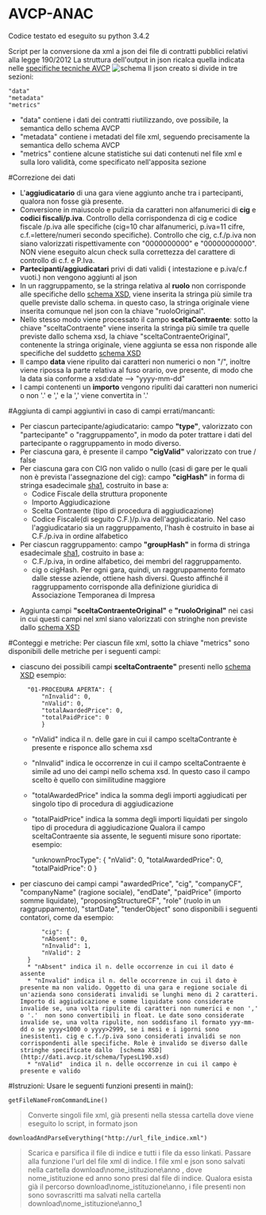 # AVCP-ANAC
Codice testato ed eseguito su python 3.4.2

Script per la conversione da xml a json dei file di contratti pubblici relativi alla legge 190/2012
La struttura dell'output in  json ricalca quella indicata  nelle [specifiche tecniche AVCP](http://www.anticorruzione.it/portal/rest/jcr/repository/collaboration/Digital%20Assets/pdf/AllCom27.05.13SpecificeTecnichev1.0.pdf )
![schema](https://cloud.githubusercontent.com/assets/11498717/7343336/afb74876-ecc0-11e4-8ca5-9fedcda4c178.png)
Il json creato si divide in tre sezioni:

	"data" 
	"metadata"
	"metrics"
* "data" contiene i dati dei contratti riutilizzando, ove possibile, la semantica dello schema AVCP
* "metadata" contiene i metadati del file xml, seguendo precisamente la semantica dello schema AVCP
* "metrics" contiene alcune statistiche sui dati contenuti nel file xml e sulla loro validità, come specificato nell'apposita sezione

#Correzione dei dati
* L'**aggiudicatario** di una gara viene aggiunto anche tra i partecipanti, qualora non fosse già presente. 
* Conversione in maiuscolo e pulizia da caratteri non alfanumerici di **cig** e **codici fiscali/p.iva**. Controllo della corrispondenza di cig e codice fiscale /p.iva alle specifiche (cig=10 char alfanumerici, p.iva=11 cifre, c.f.=lettere/numeri secondo specifiche). Controllo che cig, c.f./p.iva non siano valorizzati rispettivamente con "0000000000" e "00000000000". NON viene eseguito alcun check sulla correttezza del carattere di controllo di c.f. e P.Iva. 
* **Partecipanti/aggiudicatari** privi di dati validi ( intestazione e p.iva/c.f vuoti.) non vengono aggiunti al json 
* In un raggruppamento, se la stringa relativa al **ruolo** non corrisponde alle specifiche dello [schema XSD](http://dati.avcp.it/schema/TypesL190.xsd), viene inserita la stringa più simile tra quelle previste dallo schema. in questo caso, la stringa originale viene inserita comunque nel json con la chiave "ruoloOriginal". 
* Nello stesso modo viene processato il campo **sceltaContraente**: sotto la chiave "sceltaContraente" viene inserita la stringa più simile tra quelle previste dallo schema xsd, la chiave  "sceltaContraenteOriginal", contenente la stringa originale, viene aggiunta se essa non risponde alle specifiche del suddetto [schema XSD](http://dati.avcp.it/schema/TypesL190.xsd)
* Il campo **data** viene ripulito dai caratteri non numerici o non "/", inoltre viene ripossa la parte relativa al fuso orario, ove presente, di modo che la data sia conforme a xsd:date --> "yyyy-mm-dd"
* I campi contenenti un **importo** vengono ripuliti dai caratteri non numerici o non '.' e ',' e la ',' viene convertita in '.'
		
#Aggiunta di campi aggiuntivi in caso di campi errati/mancanti: 
+ Per ciascun partecipante/agiudicatario: campo **"type"**, valorizzato con  "partecipante" o  "raggruppamento", in modo da poter trattare i dati del partecipante o raggruppamento in modo diverso. 
+ Per ciascuna gara, è presente il campo **"cigValid"** valorizzato con true / false
+ Per ciascuna gara con CIG non valido o nullo (casi di gare per le quali non è prevista l'assegnazione del cig): campo **"cigHash"**  in forma di stringa esadecimale [sha1](http://en.wikipedia.org/wiki/SHA-1), costruito in base a: 
	* Codice Fiscale della struttura proponente
	* Importo Aggiudicazione
	* Scelta Contraente (tipo di procedura di aggiudicazione) 
	* Codice Fiscale(di seguito C.F.)/p.iva dell'aggiudicatario. Nel caso l'aggiudicatario sia un raggruppamento, l'hash è costruito in base ai C.F./p.iva in ordine alfabetico
+ Per ciascun raggruppamento: campo **"groupHash"** in forma di stringa esadecimale [sha1](http://en.wikipedia.org/wiki/SHA-1), costruito in base a: 
	* C.F./p.iva, in ordine alfabetico, dei membri del raggruppamento. 
	* cig o cigHash. Per ogni gara, quindi, un raggruppamento formato dalle stesse aziende, ottiene hash diversi. Questo affinché il raggruppamento corrisponde alla definizione giuridica di Associazione Temporanea di Impresa
* Aggiunta campi **"sceltaContraenteOriginal"** e  **"ruoloOriginal"** nei casi in cui questi campi nel xml siano valorizzati con stringhe non previste dallo  [schema XSD](http://dati.avcp.it/schema/TypesL190.xsd)
 
#Conteggi e metriche: 
Per ciascun file xml, sotto la chiave "metrics" sono disponibili delle metriche per i seguenti campi: 
* ciascuno dei possibili campi **sceltaContraente"** presenti nello  [schema XSD](http://dati.avcp.it/schema/TypesL190.xsd)
	esempio: 

		"01-PROCEDURA APERTA": {
            "nInvalid": 0,
            "nValid": 0,
            "totalAwardedPrice": 0,
            "totalPaidPrice": 0
            }
	* "nValid" indica il n. delle gare in cui il campo sceltaContrante è presente e risponce allo schema xsd
	* "nInvalid" indica le occorrenze in cui il campo sceltaContraente è simile ad uno dei campi nello schema xsd. In questo caso il campo scelto è quello con similitudine maggiore 
	* "totalAwardedPrice" indica la somma degli importi aggiudicati per singolo tipo di procedura di aggiudicazione
	* "totalPaidPrice" indica la somma degli importi liquidati per singolo tipo di procedura di aggiudicazione 
 Qualora il campo sceltaContraente sia assente, le seguenti misure sono riportate: 
	esempio:

		"unknownProcType": {
            "nValid": 0,
            "totalAwardedPrice": 0,
            "totalPaidPrice": 0
            }
* per ciascuno dei campi campi "awardedPrice", "cig", "companyCF", "companyName" (ragione sociale), "endDate", "paidPrice" (importo somme liquidate), "proposingStructureCF", "role" (ruolo in un raggruppamento),  "startDate",  "tenderObject"  sono disponibili i seguenti contatori, come da esempio: 

        	"cig": {
            "nAbsent": 0,
            "nInvalid": 1,
            "nValid": 2
        }
        * "nAbsent" indica il n. delle occorrenze in cui il dato é assente 
        * "nInvalid" indica il n. delle occorrenze in cui il dato è presente ma non valido. Oggetto di una gara e regione sociale di un'azienda sono considerati invalidi se lunghi meno di 2 caratteri. Importo di aggiudicazione e somme liquidate sono considerate invalide se, una volta ripulite di caratteri non numerici e non ',' o '.'  non sono convertibili in float. Le date sono considerate invalide se, una volta ripulite, non soddisfano il formato yyy-mm-dd o se yyyy<1000 o yyyy>2999, se i mesi e i igorni sono inesistenti. cig e c.f./p.iva sono considerati invalidi se non corrispondenti alle specifiche. Role è invalido se diverso dalle stringhe specificate dallo  [schema XSD](http://dati.avcp.it/schema/TypesL190.xsd)
        * "nValid"  indica il n. delle occorrenze in cui il campo è presente e valido
        


#Istruzioni: 
Usare le seguenti funzioni presenti in main():

	getFileNameFromCommandLine()
	
> Converte singoli file xml, già presenti nella stessa cartella dove viene eseguito lo script, in formato json


	downloadAndParseEverything("http://url_file_indice.xml")
	
> Scarica e parsifica il file di indice e tutti i file da esso linkati.
Passare alla funzione l'url del file xml di indice. I file xml e json sono salvati nella cartella download\nome_istituzione\anno , dove nome_istituzione ed anno sono presi dal 	file di indice. 
Qualora esista già il percorso download\nome_istituzione\anno, i file presenti non sono sovrascritti ma salvati nella cartella download\nome_istituzione\anno_1 



